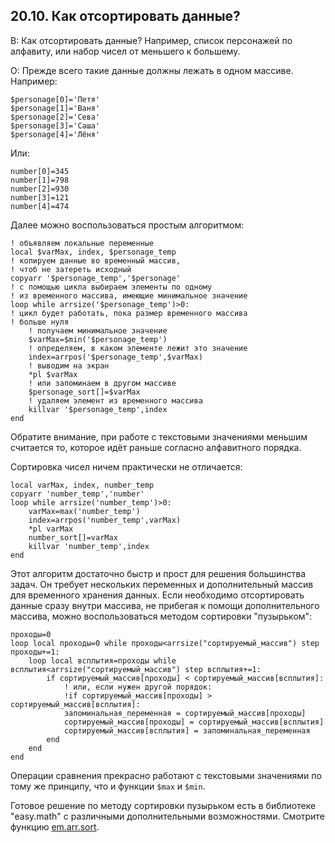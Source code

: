 ## 20.10. Как отсортировать данные?
<!-- [:faq_20_10] -->
В: Как отсортировать данные? Например, список персонажей по алфавиту, или набор чисел от меньшего к большему.

О:
Прежде всего такие данные должны лежать в одном массиве. Например:

```qsp
$personage[0]='Петя'
$personage[1]='Ваня'
$personage[2]='Сева'
$personage[3]='Саша'
$personage[4]='Лёня'
```
Или:
```qsp
number[0]=345
number[1]=798
number[2]=930
number[3]=121
number[4]=474
```
Далее можно воспользоваться простым алгоритмом:
```qsp
! объявляем локальные переменные
local $varMax, index, $personage_temp
! копируем данные во временный массив,
! чтоб не затереть исходный
copyarr '$personage_temp','$personage'
! с помощью цикла выбираем элементы по одному
! из временного массива, имеющие минимальное значение
loop while arrsize('$personage_temp')>0:
! цикл будет работать, пока размер временного массива
! больше нуля
	! получаем минимальное значение
	$varMax=$min('$personage_temp')
	! определяем, в каком элементе лежит это значение
	index=arrpos('$personage_temp',$varMax)
	! выводим на экран
	*pl $varMax
	! или запоминаем в другом массиве
	$personage_sort[]=$varMax
	! удаляем элемент из временного массива
	killvar '$personage_temp',index
end
```
Обратите внимание, при работе с текстовыми значениями меньшим считается то, которое идёт раньше согласно алфавитного порядка.

Сортировка чисел ничем практически не отличается:
```qsp
local varMax, index, number_temp
copyarr 'number_temp','number'
loop while arrsize('number_temp')>0:
	varMax=max('number_temp')
	index=arrpos('number_temp',varMax)
	*pl varMax
	number_sort[]=varMax
	killvar 'number_temp',index
end
```
Этот алгоритм достаточно быстр и прост для решения большинства задач. Он требует нескольких переменных и дополнительный массив для временного хранения данных. Если необходимо отсортировать данные сразу внутри массива, не прибегая к помощи дополнительного массива, можно воспользоваться методом сортировки "пузырьком":
```qsp
проходы=0
loop local проходы=0 while проходы<arrsize("сортируемый_массив") step проходы+=1:
	loop local всплытия=проходы while всплытия<arrsize("сортируемый_массив") step всплытия+=1:
		if сортируемый_массив[проходы] < сортируемый_массив[всплытия]: 
			! или, если нужен другой порядок: 
			!if сортируемый_массив[проходы] > сортируемый_массив[всплытия]: 
			запоминальная_переменная = сортируемый_массив[проходы] 
			сортируемый_массив[проходы] = сортируемый_массив[всплытия] 
			сортируемый_массив[всплытия] = запоминальная_переменная 
		end
	end
end
```
Операции сравнения прекрасно работают с текстовыми значениями по тому же принципу, что и функции `$max` и `$min`.

Готовое решение по методу сортировки пузырьком есть в библиотеке "easy.math" с различными дополнительными возможностями. Смотрите функцию [em.arr.sort](https://github.com/AleksVersus/easy.math.3).
